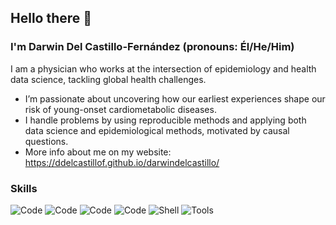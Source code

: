 ## Hello there 👋

### I'm Darwin Del Castillo-Fernández (pronouns: Él/He/Him) 

I am a physician who works at the intersection of epidemiology and health data science, tackling global health challenges.

- I’m passionate about uncovering how our earliest experiences shape our risk of young-onset cardiometabolic diseases.
- I handle problems by using reproducible methods and applying both data science and epidemiological methods, motivated by causal questions.
- More info about me on my website: https://ddelcastillof.github.io/darwindelcastillo/
  
### Skills
![Code](https://img.shields.io/badge/Code-Stata-informational?style=flat&logo=stata&logoColor=white&color=1f5582)
![Code](https://img.shields.io/badge/Code-R-informational?style=flat&logo=r&logoColor=white&color=276DC3)
![Code](https://img.shields.io/badge/Code-Python-informational?style=flat&logo=python&logoColor=white&color=3776AB)
![Code](https://img.shields.io/badge/Code-SQL-informational?style=flat&logo=postgresql&logoColor=white&color=336791)
![Shell](https://img.shields.io/badge/Shell-Bash-informational?style=flat&logo=gnu-bash&logoColor=white&color=4EAA25)
![Tools](https://img.shields.io/badge/Tools-Git-informational?style=flat&logo=git&logoColor=white&color=F05032)

